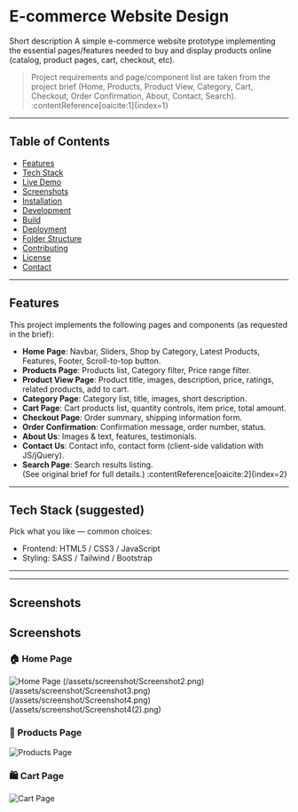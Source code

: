 # E-commerce Website Design

Short description
A simple e-commerce website prototype implementing the essential pages/features needed to buy and display products online (catalog, product pages, cart, checkout, etc).

> Project requirements and page/component list are taken from the project brief (Home, Products, Product View, Category, Cart, Checkout, Order Confirmation, About, Contact, Search). :contentReference[oaicite:1]{index=1}

---

## Table of Contents
- [Features](#features)
- [Tech Stack](#tech-stack)
- [Live Demo](#live-demo)
- [Screenshots](#screenshots)
- [Installation](#installation)
- [Development](#development)
- [Build](#build)
- [Deployment](#deployment)
- [Folder Structure](#folder-structure)
- [Contributing](#contributing)
- [License](#license)
- [Contact](#contact)

---

## Features
This project implements the following pages and components (as requested in the brief):  
- **Home Page**: Navbar, Sliders, Shop by Category, Latest Products, Features, Footer, Scroll-to-top button.  
- **Products Page**: Products list, Category filter, Price range filter.  
- **Product View Page**: Product title, images, description, price, ratings, related products, add to cart.  
- **Category Page**: Category list, title, images, short description.  
- **Cart Page**: Cart products list, quantity controls, item price, total amount.  
- **Checkout Page**: Order summary, shipping information form.  
- **Order Confirmation**: Confirmation message, order number, status.  
- **About Us**: Images & text, features, testimonials.  
- **Contact Us**: Contact info, contact form (client-side validation with JS/jQuery).  
- **Search Page**: Search results listing.  
(See original brief for full details.) :contentReference[oaicite:2]{index=2}

---

## Tech Stack (suggested)
Pick what you like — common choices:
- Frontend: HTML5 / CSS3 / JavaScript 
- Styling: SASS / Tailwind / Bootstrap


---



---

## Screenshots

## Screenshots

### 🏠 Home Page
![Home Page](/assets/screenshot/Screenshot1.png)
(/assets/screenshot/Screenshot2.png)
(/assets/screenshot/Screenshot3.png)
(/assets/screenshot/Screenshot4.png)
(/assets/screenshot/Screenshot4(2).png)


### 🛒 Products Page
![Products Page](assets/screenshots/products.png)

### 🛍️ Cart Page
![Cart Page](assets/screenshots/cart.png)

